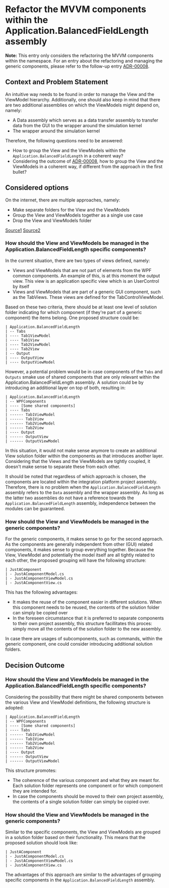 # Refactor the MVVM components within the Application.BalancedFieldLength assembly
**Note:** This entry only considers the refactoring the MVVM components within the namespace. For an entry about the refactoring and managing the generic components, please refer to the follow-up entry [ADR-00008](00008-Refactor-Components.md).

## Context and Problem Statement
An intuitive way needs to be found in order to manage the View and the ViewModel hierarchy. Additionally, one should also keep in mind that there are two additional assemblies on which the ViewModels might depend on, namely:
* A Data assembly which serves as a data transfer assembly to transfer data from the GUI to the wrapper around the simulation kernel
* The wrapper around the simulation kernel

Therefore, the following questions need to be answered:
* How to group the View and the ViewModels within the `Application.BalancedFieldLength` in a coherent way? 
* Considering the outcome of [ADR-00008](00008-Refactor-Components.md), how to group the View and the ViewModels in a coherent way, if different from the approach in the first bullet?

## Considered options
On the internet, there are multiple approaches, namely:
* Make separate folders for the View and the ViewModels 
* Group the View and ViewModels together as a single use case 
* Drop the View and ViewModels folder

[Source1](https://stackoverflow.com/questions/18825888/project-structure-for-mvvm-in-wpf)
[Source2](https://www.reddit.com/r/csharp/comments/3rmhqz/wpf_mvvm_good_structure_for_views_and_view_models/)

### How should the View and ViewModels be managed in the Application.BalancedFieldLength specific components?
In the current situation, there are two types of views defined, namely:
* Views and ViewModels that are not part of elements from the WPF common components. An example of this, is at this moment the output view. This view is an application specific view which is an UserControl by itself 
* Views and ViewModels that are part of a generic GUI component, such as the TabViews. These views are defined for the TabControlViewModel. 

Based on these two criteria, there should be at least one level of solution folder indicating for which component (if they're part of a generic component) the items belong. One proposed structure could be: 
```
| Application.BalancedFieldLength
| -- Tabs
| ---- Tab1ViewModel
| ---- Tab1View
| ---- Tab2ViewModel
| ---- Tab2View
| -- Output
| ---- OutputView
| ---- OutputViewModel
```
However, a potential problem would be in case components of the `Tabs` and `Outputs` smake use of shared components that are only relevant within the Application.BalancedFieldLength assembly. A solution could be by introducing an additional layer on top of both, resulting in: 

```
| Application.BalancedFieldLength
| -- WPFComponents
| ---- [Some shared components]
| ---- Tabs
| ------ Tab1ViewModel
| ------ Tab1View
| ------ Tab2ViewModel
| ------ Tab2View
| ---- Output
| ------ OutputView
| ------ OutputViewModel
```
In this situation, it would not make sense anymore to create an additional View solution folder within the components as that introduces another layer. Considering that the Views and  the ViewModels are tightly coupled, it doesn't make sense to separate these from each other. 

It should be noted that regardless of which approach is chosen, the components are located within the integration platform project assembly. Therefore, there is no problem when the `Application.BalancedFieldLength` assembly refers to the `Data` assembly and the wrapper assembly. As long as the latter two assemblies do not have a reference towards the `Application.BalancedFieldLength` assembly, independence between the modules can be guaranteed. 

### How should the View and ViewModels be managed in the generic components?
For the generic components, it makes sense to go for the second approach. As the components are generally independent from other (GUI) related components, it makes sense to group everything together. Because the  View, ViewModel and potentially the model itself are all tightly related to each other, the proposed grouping will have the following structure: 
```
| JustAComponent
| - JustAComponentModel.cs
| - JustAComponentViewModel.cs 
| - JustAComponentView.cs
```

This has the following advantages:
* It makes the reuse of the component easier in different solutions. When this component needs to be reused, the contents of the solution folder can simply be copied over 
* In the foreseen circumstance that it is preferred to separate components to their own project assembly, this structure facillitates this proces: simply move all the contents of the solution folder to the new assembly. 

In case there are usages of subcomponents, such as commands, within the generic component, one could consider introducing additional solution folders. 

## Decision Outcome

### How should the View and ViewModels be managed in the Application.BalancedFieldLength specific components?
Considering the possibility that there might be shared components between the various View and ViewModel definitions, the following structure is adopted: 
```
| Application.BalancedFieldLength
| -- WPFComponents
| ---- [Some shared components]
| ---- Tabs
| ------ Tab1ViewModel
| ------ Tab1View
| ------ Tab2ViewModel
| ------ Tab2View
| ---- Output
| ------ OutputView
| ------ OutputViewModel
```

This structure promotes:
* The coherence of the various component and what they are meant for. Each solution folder represents one component or for which component they are intended for. 
* In case the components should be moved to their own project assembly, the contents of a single solution folder can simply be copied over. 

### How should the View and ViewModels be managed in the generic components?
Similar to the specific components, the View and ViewModels are grouped in a solution folder based on their functionality. This means that the proposed solution should look like: 
```
| JustAComponent
| - JustAComponentModel.cs
| - JustAComponentViewModel.cs 
| - JustAComponentView.cs
```

The advantages of this approach are similar to the advantages of grouping specific components in the `Application.BalancedFieldLength` assembly.